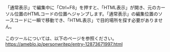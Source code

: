 「通常表示」で編集中に「Ctrl+F8」を押すと、「HTML表示」が開き、元のカーソル位置のHTMLコードの位置へジャンプします。「通常表示」の編集位置のソースコードに一瞬で移動でき、「HTML表示」で目的場所を探す必要がありません。<br>
<br>
このツールについては、以下のページを参照ください。<br>
https://ameblo.jp/personwritep/entry-12873671997.html

